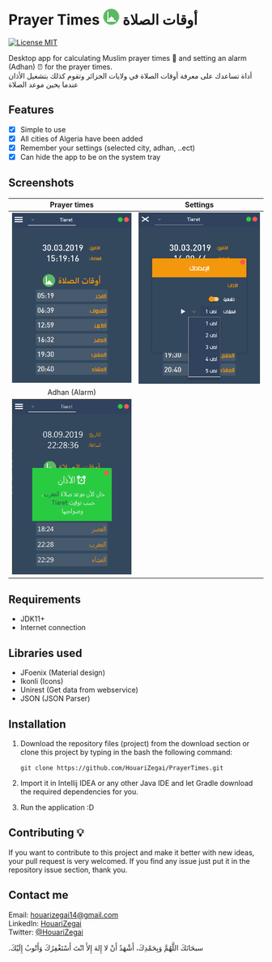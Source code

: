 
# Prayer Times ![icon app](src/main/resources/images/icon-app-32px.png) أوقات الصلاة
[![License MIT](https://img.shields.io/badge/license-MIT-blue.svg)](https://raw.githubusercontent.com/HouariZegai/PrayerTimes/master/LICENSE)

Desktop app for calculating Muslim prayer times 🕌 and setting an alarm (Adhan) :alarm_clock: for the prayer times. <br />
أداة تساعدك على معرفة أوقات الصلاة في ولايات الجزائر وتقوم كذلك بتشغيل الأذان عندما يحين موعد الصلاة

## Features
* [x] Simple to use 
* [x] All cities of Algeria have been added
* [x] Remember your settings (selected city, adhan, ..ect)
* [x] Can hide the app to be on the system tray

## Screenshots
Prayer times           | Settings
:---------------------:|:------------------:
![prayer times - screenshoot](screenshoots/v1/prayer_times.PNG) | ![prayer times - screenshoot](screenshoots/v1/settings.PNG)
Adhan (Alarm)           |
![adhan alarm - screenshoot](screenshoots/v1/adhan_alarm.PNG) |

## Requirements
* JDK11+
* Internet connection

## Libraries used
* JFoenix (Material design)
* Ikonli (Icons)
* Unirest (Get data from webservice)
* JSON (JSON Parser)

## Installation
1. Download the repository files (project) from the download section or clone this project by typing in the bash the following command:

       git clone https://github.com/HouariZegai/PrayerTimes.git
2. Import it in Intellij IDEA or any other Java IDE and let Gradle download the required dependencies for you.
3. Run the application :D

## Contributing 💡
If you want to contribute to this project and make it better with new ideas, your pull request is very welcomed.
If you find any issue just put it in the repository issue section, thank you.

## Contact me
Email: houarizegai14@gmail.com  
LinkedIn: [HouariZegai](https://linkedin.com/in/houarizegai)  
Twitter: [@HouariZegai](https://twitter.com/houarizegai)

.سبحَانَكَ اللَّهُمَّ وَبِحَمْدِكَ، أَشْهَدُ أَنْ لا إِلهَ إِلأَ انْتَ أَسْتَغْفِرُكَ وَأَتْوبُ إِلَيْكَ
